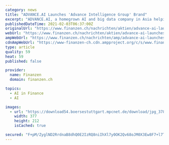 ```yaml
---
category: news
title: "ADVANCE.AI Launches 'Advance Intelligence Group' Brand"
excerpt: "ADVANCE.AI, a homegrown AI and big data company in Asia helping to solve digital transformation, fraud prevention, and process automation for enterprise clients, is today formally announcing its corporate parent brand Advance Intelligence Group."
publishedDateTime: 2021-02-03T06:37:00Z
originalUrl: "https://www.finanzen.ch/nachrichten/aktien/advance-ai-launches-advance-intelligence-group-brand-1030036725"
webUrl: "https://www.finanzen.ch/nachrichten/aktien/advance-ai-launches-advance-intelligence-group-brand-1030036725"
ampWebUrl: "https://www.finanzen.ch/nachrichten/amp/advance-ai-launches-advance-intelligence-group-brand-1030036725"
cdnAmpWebUrl: "https://www-finanzen-ch.cdn.ampproject.org/c/s/www.finanzen.ch/nachrichten/amp/advance-ai-launches-advance-intelligence-group-brand-1030036725"
type: article
quality: 59
heat: 59
published: false

provider:
  name: Finanzen
  domain: finanzen.ch

topics:
  - AI in Finance
  - AI

images:
  - url: "https://download54.boersestuttgart.mpcnet.de/download/jpg_378/switzerland/66/0/J3AhNK1rmGKbkOIax8ANSTC7yKAOxb6I1RjLc1xH/17118/17118.jpg"
    width: 377
    height: 212
    isCached: true

secured: "F+pM/ZyglND2RrdnaB8dhQ0E2IzRQ8niIhXl7y0OK2Qv68oJM0X3Ew8F7+l7TxKCRPC2nCSxLP9g2JTKjR96VRSK2gxxBxcJ7+xlTqlSH1NFq0vhImHuSwrC452sR0svSZ1SM8vV9dkG7OWIYdoMTvcOWx9SXT+qHWMNyuMoWssrF/3Sft5OIXTmjUU7fGdC55XbH2ZRH6ZLOFPO43btMTyRwGA030KL1udeQ6NU3zdPuzOL9U5wlyR1N6IfILl24oLCoPgCpy7TdLrBFoziUBZnYMh1euc7CyiuBV7/eDQq+KsuE0DiseQ6p5sfBxtvuum2zX2iN9BAfaiJ/nlBEuAxtqqptSZttQE2zP/ykCc=;kWsyz+t8lVUvbvJn93uv2A=="
---
```


